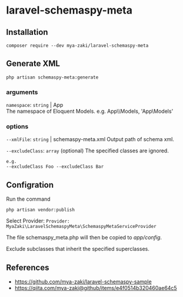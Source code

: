 # laravel-schemaspy-meta

## Installation

```
composer require --dev mya-zaki/laravel-schemaspy-meta
```

## Generate XML

```
php artisan schemaspy-meta:generate
```

### arguments

`namespace`: `string` | App  
The namespace of Eloquent Models. e.g. App\\\\Models, 'App\Models'

### options

`--xmlFile`: `string` | schemaspy-meta.xml
Output path of schema xml.

`--excludeClass`: `array` (optional)
The specified classes are ignored.

```
e.g.
--excludeClass Foo --excludeClass Bar
```

## Configration

Run the command

```
php artisan vendor:publish
```

Select Provider: `Provider: MyaZaki\LaravelSchemaspyMeta\SchemaspyMetaServiceProvider`

The file schemaspy_meta.php will then be copied to _app/config_.

Exclude subclasses that inherit the specified superclasses.

## References
- https://github.com/mya-zaki/laravel-schemaspy-sample
- https://qiita.com/mya-zaki@github/items/e4f0514b320460ae64c5
